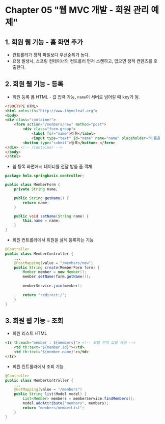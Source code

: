 # Chapter 05 "웹 MVC 개발 - 회원 관리 예제"

## 1. 회원 웹 기능 - 홈 화면 추가 
* 컨트롤러가 정적 파일보다 우선순위가 높다.
* 요청 발생시, 스프링 컨테이너의 컨트롤러 먼저 스캔하고, 없으면 정적 컨텐츠를 호출한다.

## 2. 회원 웹 기능 - 등록
* 회원 등록 폼 HTML - 값 입력 가능, `name`이 서버로 넘어갈 때 key가 됨. 
```html
<!DOCTYPE HTML>
<html xmlns:th="http://www.thymeleaf.org">
<body>
<div class="container">
    <form action="/members/new" method="post">
        <div class="form-group">
            <label for="name">이름</label>
            <input type="text" id="name" name="name" placeholder="이름을 입력하세요"> </div>
        <button type="submit">등록</button> </form>
</div> <!-- /container -->
</body>
</html>
```

* 웹 등록 화면에서 데이터를 전달 받을 폼 객체

```java
package hola.springbasic.controller;

public class MemberForm {
    private String name;

    public String getName() {
        return name;
    }

    public void setName(String name) {
        this.name = name;
    }
}
```
* 회원 컨트롤러에서 회원을 실제 등록하는 기능
```java
@Controller
public class MemberController {
    ...
    @PostMapping(value = "/members/new")
    public String create(MemberForm form) {
        Member member = new Member();
        member.setName(form.getName());
        
        memberService.join(member);
        
        return "redirect:/";
    }
}
```

## 3. 회원 웹 기능 - 조회

* 회원 리스트 HTML
```html
<tr th:each="member : ${members}"> <!-- 모델 안의 값을 꺼냄 -->
    <td th:text="${member.id}"></td>
    <td th:text="${member.name}"></td>
</tr>
```

* 회원 컨트롤러에서 조회 기능
```java
@Controller
public class MemberController {
    ...
    @GetMapping(value = "/members")
    public String list(Model model) {
        List<Member> members = memberService.findMembers();
        model.addAttribute("members", members);
        return "members/memberList";
    }
}
```
